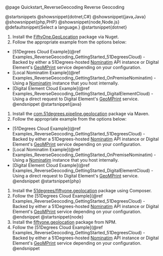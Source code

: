 @page Quickstart_ReverseGeocoding Reverse Geocoding

@startsnippets
@showsnippet{dotnet,C#}
@showsnippet{java,Java}
@showsnippet{php,PHP}
@showsnippet{node,Node.js}
@defaultsnippet{Select a language.}
@startsnippet{dotnet}
1. Install the [FiftyOne.GeoLocation](https://www.nuget.org/packages/FiftyOne.GeoLocation) package via Nuget.
2. Follow the appropriate example from the options below:  
  * [51Degrees Cloud Example](@ref Examples_ReverseGeocoding_GettingStarted_51DegreesCloud) - Backed by either a 51Degrees-hosted [Nominatim](https://wiki.openstreetmap.org/wiki/Nominatim) API instance or Digital Element's [GeoMPrint](https://www.digitalelement.com/solutions/geomprint/) service depending on your configuration.
  * [Local Nominatim Example](@ref Examples_ReverseGeocoding_GettingStarted_OnPremiseNominatim) - Using a [Nominatim](https://wiki.openstreetmap.org/wiki/Nominatim) instance that you host internally.
  * [Digital Element Cloud Example](@ref Examples_ReverseGeocoding_GettingStarted_DigitalElementCloud) - Using a direct request to Digital Element's [GeoMPrint](https://www.digitalelement.com/solutions/geomprint/) service.
@endsnippet
@startsnippet{java}
1. Install the [com.51degrees.pipeline.geolocation](https://search.maven.org/artifact/com.51degrees/pipeline.geolocation) package via Maven.
2. Follow the appropriate example from the options below:  
  * [51Degrees Cloud Example](@ref Examples_ReverseGeocoding_GettingStarted_51DegreesCloud) - Backed by either a 51Degrees-hosted [Nominatim](https://wiki.openstreetmap.org/wiki/Nominatim) API instance or Digital Element's [GeoMPrint](https://www.digitalelement.com/solutions/geomprint/) service depending on your configuration.
  * [Local Nominatim Example](@ref Examples_ReverseGeocoding_GettingStarted_OnPremiseNominatim) - Using a [Nominatim](https://wiki.openstreetmap.org/wiki/Nominatim) instance that you host internally.
  * [Digital Element Cloud Example](@ref Examples_ReverseGeocoding_GettingStarted_DigitalElementCloud) - Using a direct request to Digital Element's [GeoMPrint](https://www.digitalelement.com/solutions/geomprint/) service.    
@endsnippet
@startsnippet{php}
1. Install the [51degrees/fiftyone.geolocation](https://packagist.org/packages/51degrees/fiftyone.geolocation) package using Composer.
2. Follow the [51Degrees Cloud Example](@ref Examples_ReverseGeocoding_GettingStarted_51DegreesCloud) - Backed by either a 51Degrees-hosted [Nominatim](https://wiki.openstreetmap.org/wiki/Nominatim) API instance or Digital Element's [GeoMPrint](https://www.digitalelement.com/solutions/geomprint/) service depending on your configuration.
@endsnippet
@startsnippet{node}
1. Install the [fiftyone.geolocation](https://www.npmjs.com/package/fiftyone.geolocation) package from NPM.
2. Follow the [51Degrees Cloud Example](@ref Examples_ReverseGeocoding_GettingStarted_51DegreesCloud) - Backed by either a 51Degrees-hosted [Nominatim](https://wiki.openstreetmap.org/wiki/Nominatim) API instance or Digital Element's [GeoMPrint](https://www.digitalelement.com/solutions/geomprint/) service depending on your configuration.
@endsnippet